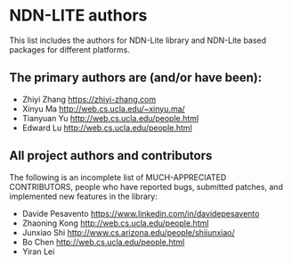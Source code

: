 NDN-LITE authors
================

This list includes the authors for NDN-Lite library and NDN-Lite based packages for different platforms.

## The primary authors are (and/or have been):

* Zhiyi Zhang           <https://zhiyi-zhang.com>
* Xinyu Ma              <http://web.cs.ucla.edu/~xinyu.ma/>
* Tianyuan Yu           <http://web.cs.ucla.edu/people.html>
* Edward Lu             <http://web.cs.ucla.edu/people.html>

## All project authors and contributors

The following is an incomplete list of MUCH-APPRECIATED CONTRIBUTORS,
people who have reported bugs, submitted patches, and implemented new features
in the library:

* Davide Pesavento      <https://www.linkedin.com/in/davidepesavento>
* Zhaoning Kong         <http://web.cs.ucla.edu/people.html>
* Junxiao Shi           <http://www.cs.arizona.edu/people/shijunxiao/>
* Bo Chen               <http://web.cs.ucla.edu/people.html>
* Yiran Lei